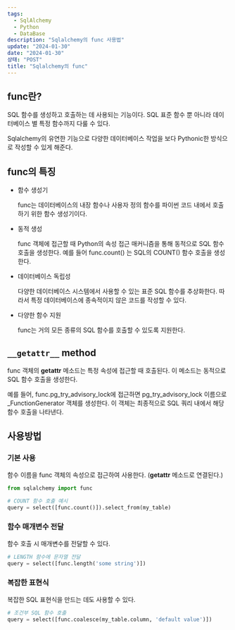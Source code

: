 ```yaml
---
tags:
  - SqlAlchemy
  - Python
  - DataBase
description: "Sqlalchemy의 func 사용법"
update: "2024-01-30"
date: "2024-01-30"
상태: "POST"
title: "Sqlalchemy의 func"
---
```

## func란? 

SQL 함수를 생성하고 호출하는 데 사용되는 기능이다. SQL 표준 함수 뿐 아니라 데이터베이스 별 특정 함수까지 다룰 수 있다. 

Sqlalchemy의 유연한 기능으로 다양한 데이터베이스 작업을 보다 Pythonic한 방식으로 작성할 수 있게 해준다. 

## func의 특징

- 함수 생성기

    func는 데이터베이스의 내장 함수나 사용자 정의 함수를 파이썬 코드 내에서 호출하기 위한 함수 생성기이다. 

- 동적 생성

    func 객체에 접근할 때 Python의 속성 접근 매커니즘을 통해 동적으로 SQL 함수 호출을 생성한다. 예를 들어 func.count() 는 SQL의 COUNT() 함수 호출을 생성한다. 

- 데이터베이스 독립성

    다양한 데이터베이스 시스템에서 사용할 수 있는 표준 SQL 함수를 추상화한다. 따라서 특정 데이터베이스에 종속적이지 않은 코드를 작성할 수 있다. 

- 다양한 함수 지원

    func는 거의 모든 종류의 SQL 함수를 호출할 수 있도록 지원한다. 

## `__getattr__` method

func 객체의 __getattr__ 메소드는 특정 속성에 접근할 때 호출된다. 이 메소드는 동적으로 SQL 함수 호출을 생성한다. 

예를 들어, func.pg_try_advisory_lock에 접근하면 pg_try_advisory_lock 이름으로 _FunctionGenerator 객체를 생성한다. 이 객체는 최종적으로 SQL 쿼리 내에서 해당 함수 호출을 나타낸다. 

## 사용방법

### 기본 사용

함수 이름을 func 객체의 속성으로 접근하여 사용한다. (__getattr__ 메소드로 연결된다.)

```python
from sqlalchemy import func

# COUNT 함수 호출 예시
query = select([func.count()]).select_from(my_table)
```

### 함수 매개변수 전달

함수 호출 시 매개변수를 전달할 수 있다. 

```python
# LENGTH 함수에 문자열 전달
query = select([func.length('some string')])
```

### 복잡한 표현식

복잡한 SQL 표현식을 만드는 데도 사용할 수 있다. 

```python
# 조건부 SQL 함수 호출
query = select([func.coalesce(my_table.column, 'default value')])
```



